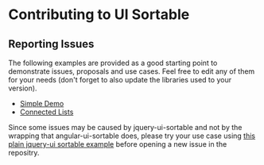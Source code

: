 # Contributing to UI Sortable

## Reporting Issues

The following examples are provided as a good starting point to demonstrate issues, proposals and use cases.
Feel free to edit any of them for your needs (don't forget to also update the libraries used to your version).

* [Simple Demo](http://codepen.io/thgreasi/pen/jlkhr)
* [Connected Lists](http://codepen.io/thgreasi/pen/uFile)

Since some issues may be caused by jquery-ui-sortable and not by the wrapping that angular-ui-sortable does,
please try your use case using [this plain jquery-ui sortable example](http://codepen.io/thgreasi/pen/rarQvR) before opening a new issue in the repositry.
